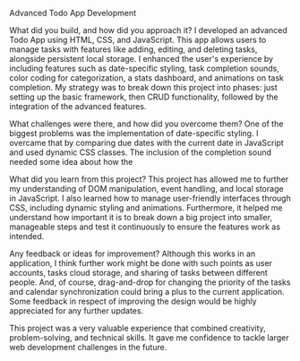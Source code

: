  Advanced Todo App Development
 
What did you build, and how did you approach it?
I developed an advanced Todo App using HTML, CSS, and JavaScript. This app allows users to manage tasks with features like adding, editing, and deleting tasks, alongside persistent local storage. I enhanced the user's experience by including features such as date-specific styling, task completion sounds, color coding for categorization, a stats dashboard, and animations on task completion. My strategy was to break down this project into phases: just setting up the basic framework, then CRUD functionality, followed by the integration of the advanced features.

What challenges were there, and how did you overcome them?
One of the biggest problems was the implementation of date-specific styling. I overcame that by comparing due dates with the current date in JavaScript and used dynamic CSS classes. The inclusion of the completion sound needed some idea about how the <audio> tag works in JavaScript. At that place, I managed the sound to play right upon the completion of a task by replaying and resetting the audio. Another challenge was making these features work seamlessly, and hence, I tested every addition I made.

What did you learn from this project?
This project has allowed me to further my understanding of DOM manipulation, event handling, and local storage in JavaScript. I also learned how to manage user-friendly interfaces through CSS, including dynamic styling and animations. Furthermore, it helped me understand how important it is to break down a big project into smaller, manageable steps and test it continuously to ensure the features work as intended.

Any feedback or ideas for improvement?
Although this works in an application, I think further work might be done with such points as user accounts, tasks cloud storage, and sharing of tasks between different people. And, of course, drag-and-drop for changing the priority of the tasks and calendar synchronization could bring a plus to the current application. Some feedback in respect of improving the design would be highly appreciated for any further updates.

This project was a very valuable experience that combined creativity, problem-solving, and technical skills. It gave me confidence to tackle larger web development challenges in the future.
